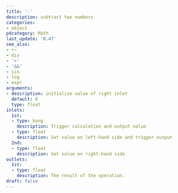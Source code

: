```yaml
---
title: '-'
description: subtract two numbers
categories:
- object
pdcategory: Math
last_update: '0.47'
see_also:
- +~
- div
- '>'
- '&&'
- sin
- log
- expr
arguments:
- description: initialize value of right inlet 
  default: 0
  type: float
inlets:
  1st:
  - type: bang
    description: Trigger calculation and output value
  - type: float
    description: Set value on left-hand side and trigger output
  2nd:
  - type: float
    description: Set value on right-hand side
outlets:
  1st:
  - type: float
    description: The result of the operation.
draft: false
---
```


